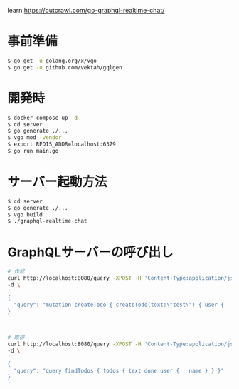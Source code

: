 learn https://outcrawl.com/go-graphql-realtime-chat/

# 事前準備
```bash
$ go get -u golang.org/x/vgo
$ go get -u github.com/vektah/gqlgen

```

# 開発時
```bash
$ docker-compose up -d
$ cd server
$ go generate ./...
$ vgo mod -vendor
$ export REDIS_ADDR=localhost:6379
$ go run main.go
```
# サーバー起動方法
```bash
$ cd server
$ go generate ./...
$ vgo build
$ ./graphql-realtime-chat
```

# GraphQLサーバーの呼び出し
```bash
# 作成
curl http://localhost:8080/query -XPOST -H 'Content-Type:application/json' \
-d \
'
{
  "query": "mutation createTodo { createTodo(text:\"test\") { user {   id } text done }}"
}
'
 

# 取得
curl http://localhost:8080/query -XPOST -H 'Content-Type:application/json' \
-d \
'
{
  "query": "query findTodos { todos { text done user {   name } } }"
}
'
 

```

 